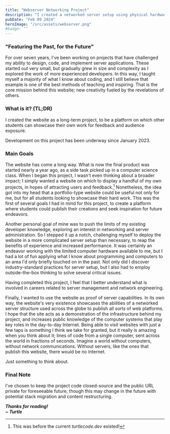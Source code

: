 ```yaml
---
title: "Webserver Networking Project"
description: "I created a networked server setup using physical hardware to deploy a website showcasing student projects. I got to set up multiple computing devices, and learned how to manage a secure server environment to publish a full-stack web application."
pubDate: "Feb 09 2024"
heroImage: "/src/assets/webserver.png"
#badge: ""
---
```


### "Featuring the Past, for the Future"
For over seven years, I've been working on projects that have challenged my ability to design, code, and implement server applications. These started out very small, but gradually grew in size and complexity as I explored the work of more experienced developers. In this way, I taught myself a majority of what I know about coding, and I still believe that example is one of the best methods of teaching and inspiring.
That is the core mission behind this website; new creativity fueled by the revelations of others.

### What is it? (TL;DR)
I created the website as a long-term project, to be a platform on which other students can showcase their own work for feedback and audience exposure.

Development on this project has been underway since January 2023.


### Main Goals
The website has come a long way. What is now the final product was started nearly a year ago, as a side task picked up in a computer science class. When I began this project, I wasn't even thinking about a broader impact; I simply wanted a website on which to display a handful of my own projects, in hopes of attracting users and feedback.[^1] Nonetheless, the idea got into my head that a portfolio-type website could be useful not only for me, but for all students looking to showcase their hard work. This was the first of several goals I had in mind for this project, to create a platform where students could publish their creations and seek inspiration for future endeavors.

Another personal goal of mine was to push the limits of my existing developer knowledge, exploring an interest in networking and server administration. So I stepped it up a notch, challenging myself to deploy the website in a more complicated server setup than necessary, to reap the benefits of experience and increased performance. It was certainly an endeavor working with the limited computer hardware available to me, but I had a lot of fun applying what I know about programming and computers to an area I'd only briefly touched on in the past. Not only did I discover industry-standard practices for server setup, but I also had to employ outside-the-box thinking to solve several critical issues.

Having completed this project, I feel that I better understand what is involved in careers related to server management and network engineering.

Finally, I wanted to use the website as proof of server capabilities. In its own way, the website's very existence showcases the abilities of a networked server structure used across the globe to publish all sorts of web platforms. I hope that the site acts as a demonstration of the infrastructure behind my project, and increases public knowledge of the computer systems that play key roles in the day-to-day Internet. Being able to visit websites with just a few taps is something I think we take for granted, but it really is amazing when you think about it; lines of code from a single computer, sent across the world in fractions of seconds. Imagine a world without computers, without network communications. Without servers, like the ones that publish this website, there would be no Internet.

Just something to think about.

### Final Note
I've chosen to keep the project code closed-source and the public URL private for foreseeable future, though this may change in the future with potential stack migration and content restructuring.

***Thanks for reading!***
<br>***~ Turtle***

[^1]: This was before the current *turtlecode.dev* existed!
